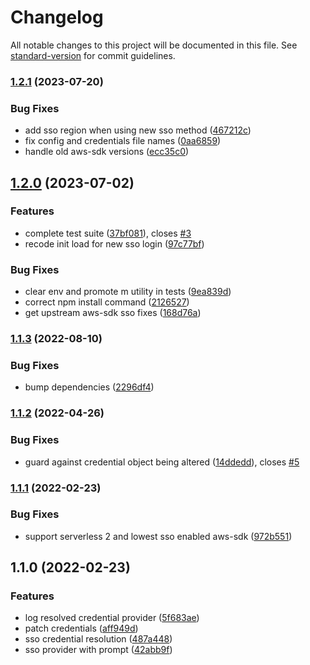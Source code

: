 # Changelog

All notable changes to this project will be documented in this file. See [standard-version](https://github.com/conventional-changelog/standard-version) for commit guidelines.

### [1.2.1](https://github.com/thomasmichaelwallace/serverless-better-credentials/compare/v1.2.0...v1.2.1) (2023-07-20)


### Bug Fixes

* add sso region when using new sso method ([467212c](https://github.com/thomasmichaelwallace/serverless-better-credentials/commit/467212cc6d408d301f267416ecdc343ed2dc4bcd))
* fix config and credentials file names ([0aa6859](https://github.com/thomasmichaelwallace/serverless-better-credentials/commit/0aa6859603e67d25cd89a9e6e9f95412d639353c))
* handle old aws-sdk versions ([ecc35c0](https://github.com/thomasmichaelwallace/serverless-better-credentials/commit/ecc35c024be3f540291ba1ca74e7b52ec675f83c))

## [1.2.0](https://github.com/thomasmichaelwallace/serverless-better-credentials/compare/v1.1.3...v1.2.0) (2023-07-02)


### Features

* complete test suite ([37bf081](https://github.com/thomasmichaelwallace/serverless-better-credentials/commit/37bf081eae2c8b225889bc628d8727ad2597dd15)), closes [#3](https://github.com/thomasmichaelwallace/serverless-better-credentials/issues/3)
* recode init load for new sso login ([97c77bf](https://github.com/thomasmichaelwallace/serverless-better-credentials/commit/97c77bfec0b0eed7088caf11147a645d0e0d1022))


### Bug Fixes

* clear env and promote m utility in tests ([9ea839d](https://github.com/thomasmichaelwallace/serverless-better-credentials/commit/9ea839d4d1e6ae86ad1f5b334101e3719a29738c))
* correct npm install command ([2126527](https://github.com/thomasmichaelwallace/serverless-better-credentials/commit/2126527518784e334ae4484458bde897575cd899))
* get upstream aws-sdk sso fixes ([168d76a](https://github.com/thomasmichaelwallace/serverless-better-credentials/commit/168d76a105b1ce4b6442e1763630f08afe5a3921))

### [1.1.3](https://github.com/thomasmichaelwallace/serverless-better-credentials/compare/v1.1.2...v1.1.3) (2022-08-10)


### Bug Fixes

* bump dependencies ([2296df4](https://github.com/thomasmichaelwallace/serverless-better-credentials/commit/2296df41cbcb05b4350fca8aeb62576b103848dc))

### [1.1.2](https://github.com/thomasmichaelwallace/serverless-better-credentials/compare/v1.1.1...v1.1.2) (2022-04-26)


### Bug Fixes

* guard against credential object being altered ([14ddedd](https://github.com/thomasmichaelwallace/serverless-better-credentials/commit/14ddeddf0d1d395138988753c76d7c6f96b343dc)), closes [#5](https://github.com/thomasmichaelwallace/serverless-better-credentials/issues/5)

### [1.1.1](https://github.com/thomasmichaelwallace/serverless-better-credentials/compare/v1.1.0...v1.1.1) (2022-02-23)


### Bug Fixes

* support serverless 2 and lowest sso enabled aws-sdk ([972b551](https://github.com/thomasmichaelwallace/serverless-better-credentials/commit/972b551e5acdead1552a78b88177cbf74083da2e))

## 1.1.0 (2022-02-23)


### Features

* log resolved credential provider ([5f683ae](https://github.com/thomasmichaelwallace/serverless-better-credentials/commit/5f683ae08a93d9b6918da6709ffdb420fe39b1c1))
* patch credentials ([aff949d](https://github.com/thomasmichaelwallace/serverless-better-credentials/commit/aff949d261b802008ac9a79fe0acceaadca85a84))
* sso credential resolution ([487a448](https://github.com/thomasmichaelwallace/serverless-better-credentials/commit/487a448164d1c76d2b7adab71ff943b9f6ebfb54))
* sso provider with prompt ([42abb9f](https://github.com/thomasmichaelwallace/serverless-better-credentials/commit/42abb9fbf0475abea7d220d72aa1bbce9aa7afbd))
